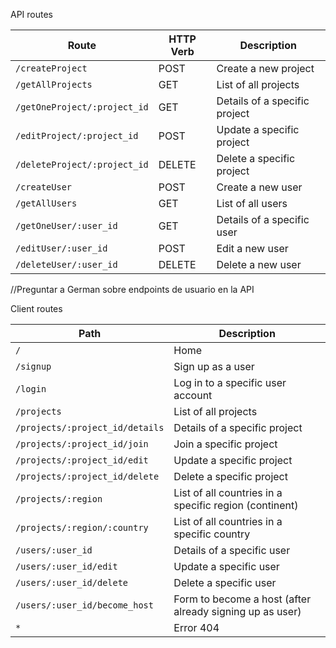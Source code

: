 API routes

| Route                         | HTTP Verb     | Description                     |
| -----------                   | -----------   | -----------                     |
| `/createProject`              |     POST      | Create a new project            |
| `/getAllProjects`             |     GET       | List of all projects            |
| `/getOneProject/:project_id`  |     GET       | Details of a specific project   |   
| `/editProject/:project_id`    |     POST      | Update a specific project       |   
| `/deleteProject/:project_id`  |     DELETE    | Delete a specific project       |   
| `/createUser`                 |     POST      | Create a new user               |
| `/getAllUsers`                |     GET       | List of all users               | 
| `/getOneUser/:user_id`        |     GET       | Details of a specific user      | 
| `/editUser/:user_id`          |     POST      | Edit a new user                 |    
| `/deleteUser/:user_id`        |     DELETE    | Delete a new user               |    

//Preguntar a German sobre endpoints de usuario en la API




Client routes

| Path                                     |  Description                                               |
| -----------                              | -----------                                                |
| `/`                                      | Home                                                       |
| `/signup`                                | Sign up as a user                                          |
| `/login`                                 | Log in to a specific user account                          |
| `/projects`                              | List of all projects                                       |   
| `/projects/:project_id/details`          | Details of a specific project                              |
| `/projects/:project_id/join`             | Join a specific project                                  |
| `/projects/:project_id/edit`             | Update a specific project                                  |
| `/projects/:project_id/delete`           | Delete a specific project                                  |
| `/projects/:region`                      | List of all countries in a specific region (continent)     |
| `/projects/:region/:country`             | List of all countries in a specific country                |
| `/users/:user_id`                        | Details of a specific user                                 |
| `/users/:user_id/edit`                   | Update a specific user                                     |
| `/users/:user_id/delete`                 | Delete a specific user                                     |
| `/users/:user_id/become_host`            | Form to become a host (after already signing up as user)   |
| `*`                                      | Error 404                                                     |






